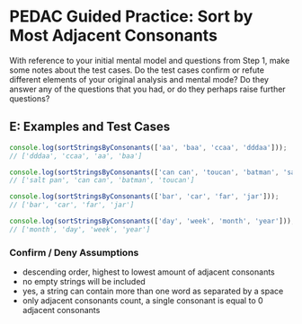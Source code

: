 # PEDAC Guided Practice: Sort by Most Adjacent Consonants

With reference to your initial mental model and questions from Step 1, make some notes about the test cases. Do the test cases confirm or refute different elements of your original analysis and mental mode? Do they answer any of the questions that you had, or do they perhaps raise further questions?

## E: Examples and Test Cases

```JavaScript
console.log(sortStringsByConsonants(['aa', 'baa', 'ccaa', 'dddaa'])); 
// ['dddaa', 'ccaa', 'aa', 'baa']

console.log(sortStringsByConsonants(['can can', 'toucan', 'batman', 'salt pan'])); 
// ['salt pan', 'can can', 'batman', 'toucan']

console.log(sortStringsByConsonants(['bar', 'car', 'far', 'jar'])); 
// ['bar', 'car', 'far', 'jar']

console.log(sortStringsByConsonants(['day', 'week', 'month', 'year'])); 
// ['month', 'day', 'week', 'year']
```

### Confirm / Deny Assumptions
- descending order, highest to lowest amount of adjacent consonants 
- no empty strings will be included
- yes, a string can contain more than one word as separated by a space
- only adjacent consonants count, a single consonant is equal to 0 adjacent consonants